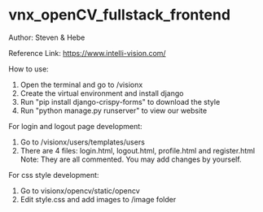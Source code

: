 # vnx_openCV_fullstack_frontend
Author: Steven & Hebe

Reference Link: https://www.intelli-vision.com/

How to use:
1. Open the terminal and go to /visionx
2. Create the virtual environment and install django
3. Run "pip install django-crispy-forms" to download the style
4. Run "python manage.py runserver" to view our website

For login and logout page development:
1. Go to /visionx/users/templates/users
2. There are 4 files: login.html, logout.html, profile.html and register.html
Note: They are all commented. You may add changes by yourself.

For css style development:
1. Go to visionx/opencv/static/opencv
2. Edit style.css and add images to /image folder
